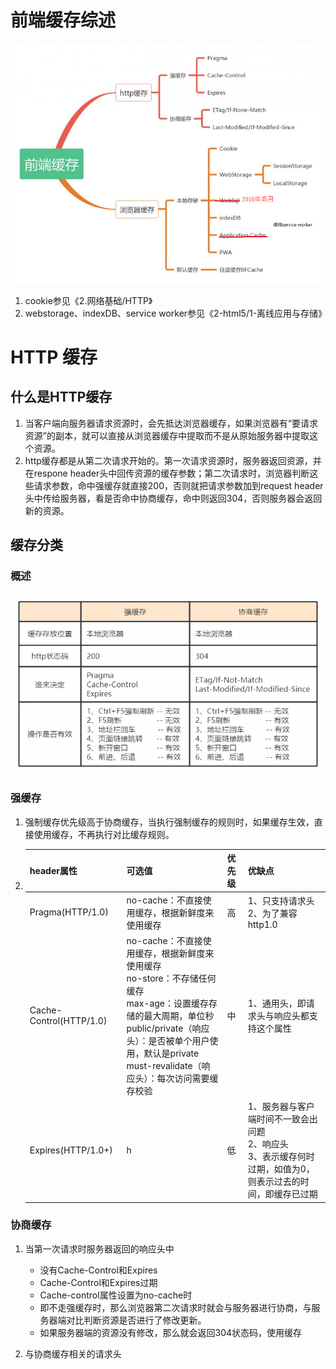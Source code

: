 

# 前端缓存综述

![1557756310618](README.assets/1557756310618.png)

1. cookie参见《2.网络基础/HTTP》
2. webstorage、indexDB、service worker参见《2-html5/1-离线应用与存储》

# HTTP 缓存

## 什么是HTTP缓存

1. 当客户端向服务器请求资源时，会先抵达浏览器缓存，如果浏览器有“要请求资源”的副本，就可以直接从浏览器缓存中提取而不是从原始服务器中提取这个资源。
2. http缓存都是从第二次请求开始的。第一次请求资源时，服务器返回资源，并在respone header头中回传资源的缓存参数；第二次请求时，浏览器判断这些请求参数，命中强缓存就直接200，否则就把请求参数加到request header头中传给服务器，看是否命中协商缓存，命中则返回304，否则服务器会返回新的资源。

## 缓存分类

### 概述

![img](README.assets/4845448-ab0e961921da5694.webp)

### 强缓存

1. 强制缓存优先级高于协商缓存，当执行强制缓存的规则时，如果缓存生效，直接使用缓存，不再执行对比缓存规则。

2. | header属性              | 可选值                                                       | 优先级 | 优缺点 |
   | ----------------------- | ------------------------------------------------------------ | ------ | ------ |
   | Pragma(HTTP/1.0)        | no-cache：不直接使用缓存，根据新鲜度来使用缓存               | 高     | 1、只支持请求头<br />2、为了兼容http1.0 |
   | Cache-Control(HTTP/1.0) | no-cache：不直接使用缓存，根据新鲜度来使用缓存<br />no-store：不存储任何缓存<br />max-age：设置缓存存储的最大周期，单位秒<br />public/private（响应头）：是否被单个用户使用，默认是private<br />must-revalidate（响应头）：每次访问需要缓存校验 |       中 | 1、通用头，即请求头与响应头都支持这个属性 |
   | Expires(HTTP/1.0+)      | h                                                    | 低 | 1、服务器与客户端时间不一致会出问题<br />2、响应头<br />3、表示缓存何时过期，如值为0，则表示过去的时间，即缓存已过期 |

   

### 协商缓存

1. 当第一次请求时服务器返回的响应头中

   - 没有Cache-Control和Expires
   - Cache-Control和Expires过期
   - Cache-control属性设置为no-cache时
   - 即不走强缓存时，那么浏览器第二次请求时就会与服务器进行协商，与服务器端对比判断资源是否进行了修改更新。
   - 如果服务器端的资源没有修改，那么就会返回304状态码，使用缓存

2. 与协商缓存相关的请求头

   